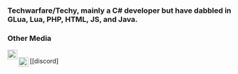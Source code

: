### Techwarfare/Techy, mainly a C# developer but have dabbled in GLua, Lua, PHP, HTML, JS, and Java.

### Other Media
[<img align="left" alt="Techy" width="22px" src="https://cdn.jsdelivr.net/npm/simple-icons@v3/icons/steam.svg" />][steam]

<br />
[<img align="left" alt="Techy" width="22px" src="https://cdn.jsdelivr.net/npm/simple-icons@v3/icons/discord.svg" />[discord] 
<br />

[steam]: https://steamcommunity.com/id/TheRealTechy/
[discord]: https://discord.gg/avZ3y8E
<!--
**techwarfare/techwarfare** is a ✨ _special_ ✨ repository because its `README.md` (this file) appears on your GitHub profile.
-->
